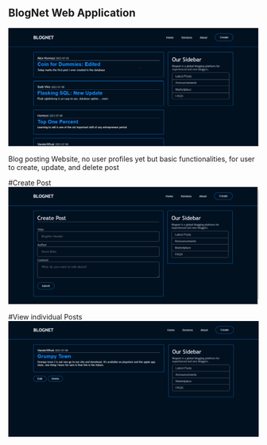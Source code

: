 ## BlogNet Web Application

![Screenshot of BlogNet Home Page](images/blognet_screenshot.png)

Blog posting Website, no user profiles yet but basic functionalities, for user to create, update, and delete post

#Create Post
![Screenshot of BlogNet Post creation Page](images/blognet_create_post_page.png)

#View individual Posts
![Screenshot of BlogNet Post creation Page](images/blognet_post_page.png)
